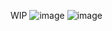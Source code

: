 WIP 
![image](https://github.com/DipS1017/Ecommerce/assets/150164648/80aae63a-349f-4e08-8989-fd0732782d45)
![image](https://github.com/DipS1017/Ecommerce/assets/150164648/850d4dff-0451-417c-ab1e-d045c3882715)


